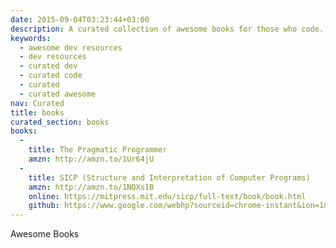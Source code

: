 ```yaml
---
date: 2015-09-04T03:23:44+03:00
description: A curated collection of awesome books for those who code.
keywords: 
  - awesome dev resources
  - dev resources
  - curated dev
  - curated code
  - curated
  - curated awesome
nav: Curated
title: books
curated_section: books
books: 
  - 
    title: The Pragmatic Programmer
    amzn: http://amzn.to/1Ur64jU
  - 
    title: SICP (Structure and Interpretation of Computer Programs)
    amzn: http://amzn.to/1NQXs1B
    online: https://mitpress.mit.edu/sicp/full-text/book/book.html
    github: https://www.google.com/webhp?sourceid=chrome-instant&ion=1&espv=2&ie=UTF-8&client=ubuntu#q=structure%20and%20interpretation%20of%20computer%20programs%20github
---
```


<p class="center caps">Awesome Books</p>